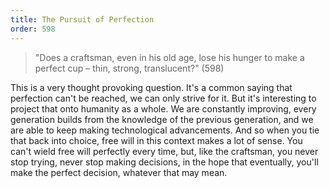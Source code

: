 ```yaml
---
title: The Pursuit of Perfection
order: 598
---
```


> "Does a craftsman, even in his old age, lose his hunger to make a perfect cup – thin, strong, translucent?" (598)

This is a very thought provoking question. It's a common saying that perfection can't be reached, we can only strive for it. But it's interesting to project that onto humanity as a whole. We are constantly improving, every generation builds from the knowledge of the previous generation, and we are able to keep making technological advancements. And so when you tie that back into choice, free will in this context makes a lot of sense. You can't wield free will perfectly every time, but, like the craftsman, you never stop trying, never stop making decisions, in the hope that eventually, you'll make the perfect decision, whatever that may mean.

